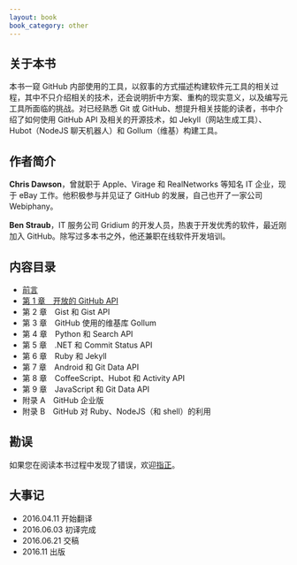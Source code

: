 ```yaml
---
layout: book
book_category: other
---
```


## 关于本书

本书一窥 GitHub 内部使用的工具，以叙事的方式描述构建软件元工具的相关过程，其中不只介绍相关的技术，还会说明折中方案、重构的现实意义，以及编写元工具所面临的挑战。对已经熟悉 Git 或 GitHub、想提升相关技能的读者，书中介绍了如何使用 GitHub API 及相关的开源技术，如 Jekyll（网站生成工具）、Hubot（NodeJS 聊天机器人）和 Gollum（维基）构建工具。 

## 作者简介

**Chris Dawson**，曾就职于 Apple、Virage 和 RealNetworks 等知名 IT 企业，现于 eBay 工作。他积极参与并见证了 GitHub 的发展，自己也开了一家公司 Webiphany。 

**Ben Straub**，IT 服务公司 Gridium 的开发人员，热衷于开发优秀的软件，最近刚加入 GitHub。除写过多本书之外，他还兼职在线软件开发培训。 

## 内容目录

- [前言](http://www.ituring.com.cn/tupubarticle/11823) 
- [第 1 章　开放的 GitHub API](http://www.ituring.com.cn/tupubarticle/11824)  
- 第 2 章　Gist 和 Gist API   
- 第 3 章　GitHub 使用的维基库 Gollum  
- 第 4 章　Python 和 Search API   
- 第 5 章　.NET 和 Commit Status API  
- 第 6 章　Ruby 和 Jekyll 
- 第 7 章　Android 和 Git Data API    
- 第 8 章　CoffeeScript、Hubot 和 Activity API 
- 第 9 章　JavaScript 和 Git Data API 
- 附录 A　GitHub 企业版 
- 附录 B　GitHub 对 Ruby、NodeJS（和 shell）的利用

## 勘误

如果您在阅读本书过程中发现了错误，欢迎[指正](http://www.ituring.com.cn/book/1820)。

## 大事记

- 2016.04.11 开始翻译
- 2016.06.03 初译完成
- 2016.06.21 交稿
- 2016.11 出版
